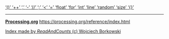 [ ‘()’ ](https://processing.org/reference/parentheses.html)	[ ‘++’ ](https://processing.org/reference/increment.html)	[ ‘,’ ](https://processing.org/reference/comma.html)	[ ‘-’ ](https://processing.org/reference/minus.html)	[ ‘//’ ](https://processing.org/reference/comment.html)	[ ‘;’ ](https://processing.org/reference/semicolon.html)	[ ‘<’ ](https://processing.org/reference/lessthan.html)	[ ‘=’ ](https://processing.org/reference/assign.html)	[ ‘float’ ](https://processing.org/reference/float.html)	[ ‘for’ ](https://processing.org/reference/for.html)	[ ‘int’ ](https://processing.org/reference/int.html)	[ ‘line’ ](https://processing.org/reference/line_.html)	[ ‘random’ ](https://processing.org/reference/random_.html)	[ ‘size’ ](https://processing.org/reference/size_.html)	[ ‘{}’ ](https://processing.org/reference/curlybraces.html)	


----
[__Processing.org__](http://Processing.org/) <https://processing.org/reference/index.html>


[Index made by _ReadAndCounts_ (c) Wojciech Borkowski](https://github.com/borkowsk/bookProcessingEN/tree/main/33_extensions/readandcounts)

